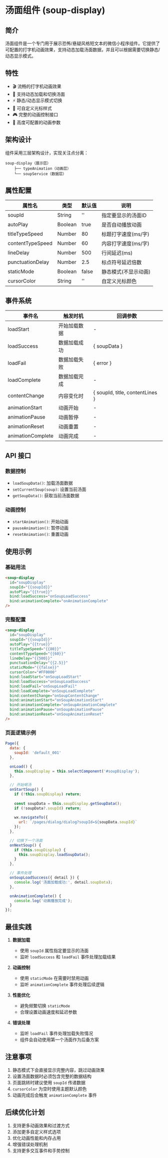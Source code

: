 # 汤面组件 (soup-display)

## 简介

汤面组件是一个专门用于展示恐怖/悬疑风格短文本的微信小程序组件。它提供了可配置的打字机动画效果，支持动态加载汤面数据，并且可以根据需要切换静态/动态显示模式。

## 特性

- 🎬 流畅的打字机动画效果
- 🔄 支持动态加载和切换汤面
- ⚡ 静态/动态显示模式切换
- 🎨 可自定义光标样式
- 🎮 完整的动画控制接口
- 🔧 高度可配置的动画参数

## 架构设计

组件采用三层架构设计，实现关注点分离：

```
soup-display（展示层）
    ├── typeAnimation（动画层）
    └── soupService（数据层）
```

## 属性配置

| 属性名 | 类型 | 默认值 | 说明 |
|-------|------|-------|------|
| soupId | String | '' | 指定要显示的汤面ID |
| autoPlay | Boolean | true | 是否自动播放动画 |
| titleTypeSpeed | Number | 80 | 标题打字速度(ms/字) |
| contentTypeSpeed | Number | 60 | 内容打字速度(ms/字) |
| lineDelay | Number | 500 | 行间延迟(ms) |
| punctuationDelay | Number | 2.5 | 标点符号延迟倍数 |
| staticMode | Boolean | false | 静态模式(不显示动画) |
| cursorColor | String | '' | 自定义光标颜色 |

## 事件系统

| 事件名 | 触发时机 | 回调参数 |
|-------|---------|---------|
| loadStart | 开始加载数据 | - |
| loadSuccess | 数据加载成功 | { soupData } |
| loadFail | 数据加载失败 | { error } |
| loadComplete | 数据加载完成 | - |
| contentChange | 内容变化时 | { soupId, title, contentLines } |
| animationStart | 动画开始 | - |
| animationPause | 动画暂停 | - |
| animationReset | 动画重置 | - |
| animationComplete | 动画完成 | - |

## API 接口

### 数据控制
- `loadSoupData()`: 加载汤面数据
- `setCurrentSoup(soup)`: 设置当前汤面
- `getSoupData()`: 获取当前汤面数据

### 动画控制
- `startAnimation()`: 开始动画
- `pauseAnimation()`: 暂停动画
- `resetAnimation()`: 重置动画

## 使用示例

### 基础用法

```html
<soup-display 
  id="soupDisplay"
  soupId="{{soupId}}"
  autoPlay="{{true}}"
  bind:loadSuccess="onSoupLoadSuccess"
  bind:animationComplete="onAnimationComplete"
/>
```

### 完整配置

```html
<soup-display 
  id="soupDisplay"
  soupId="{{soupId}}"
  autoPlay="{{true}}"
  titleTypeSpeed="{{80}}"
  contentTypeSpeed="{{60}}"
  lineDelay="{{500}}"
  punctuationDelay="{{2.5}}"
  staticMode="{{false}}"
  cursorColor="#FF0000"
  bind:loadStart="onSoupLoadStart"
  bind:loadSuccess="onSoupLoadSuccess"
  bind:loadFail="onSoupLoadFail"
  bind:loadComplete="onSoupLoadComplete"
  bind:contentChange="onSoupContentChange"
  bind:animationStart="onSoupAnimationStart"
  bind:animationComplete="onSoupAnimationComplete"
  bind:animationPause="onSoupAnimationPause"
  bind:animationReset="onSoupAnimationReset"
/>
```

### 页面逻辑示例

```javascript
Page({
  data: {
    soupId: 'default_001'
  },

  onLoad() {
    this.soupDisplay = this.selectComponent('#soupDisplay');
  },

  // 开始喝汤
  onStartSoup() {
    if (!this.soupDisplay) return;
    
    const soupData = this.soupDisplay.getSoupData();
    if (!soupData?.soupId) return;
    
    wx.navigateTo({
      url: `/pages/dialog/dialog?soupId=${soupData.soupId}`
    });
  },

  // 切换下一个汤面
  onNextSoup() {
    if (this.soupDisplay) {
      this.soupDisplay.loadSoupData();
    }
  },

  // 事件处理
  onSoupLoadSuccess({ detail }) {
    console.log('汤面加载成功:', detail.soupData);
  },

  onAnimationComplete() {
    console.log('动画播放完成');
  }
});
```

## 最佳实践

1. **数据加载**
   - 使用 `soupId` 属性指定要显示的汤面
   - 监听 `loadSuccess` 和 `loadFail` 事件处理加载结果

2. **动画控制**
   - 使用 `staticMode` 在需要时禁用动画
   - 监听 `animationComplete` 事件处理后续逻辑

3. **性能优化**
   - 避免频繁切换 `staticMode`
   - 合理设置动画速度和延迟参数

4. **错误处理**
   - 监听 `loadFail` 事件处理加载失败情况
   - 组件会自动使用第一个汤面作为后备方案

## 注意事项

1. 静态模式下会直接显示完整内容，跳过动画效果
2. 设置汤面数据时必须包含完整的数据结构
3. 页面跳转时建议使用 `soupId` 传递数据
4. `cursorColor` 为空时使用主题默认颜色
5. 动画完成后会触发 `animationComplete` 事件

## 后续优化计划

1. 支持更多动画效果和过渡方式
2. 添加更多自定义样式选项
3. 优化动画性能和内存占用
4. 增强错误处理机制
5. 支持更多交互事件和手势控制 